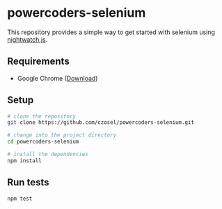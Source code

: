 # powercoders-selenium

This repository provides a simple way to get started with
selenium using [nightwatch.js](http://nightwatchjs.org).

## Requirements

* Google Chrome ([Download](https://www.google.com/chrome/))

## Setup

```bash
# clone the repository
git clone https://github.com/czosel/powercoders-selenium.git

# change into the project directory
cd powercoders-selenium

# install the dependencies
npm install
```

## Run tests

```bash
npm test
```
